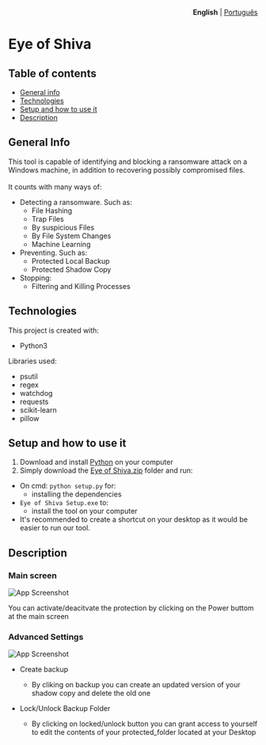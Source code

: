 <p align="right"><strong>English</strong> | <a href="https://github.com/Grupo0b1t/eye-of-shiva/blob/main/READMEpt-br.md">Português</a></p>

# Eye of Shiva #

## Table of contents

* [General info](#general-info)
* [Technologies](#technologies)
* [Setup and how to use it](#Setup-and-how-to-use-it)
* [Description](#description)

## General Info

This tool is capable of identifying and blocking a ransomware attack on a Windows machine, in addition to recovering possibly compromised files.\
\
It counts with many ways of:
* Detecting a ransomware. Such as: 
    - File Hashing
    - Trap Files
    - By suspicious Files
    - By File System Changes
    - Machine Learning
* Preventing. Such as:
    - Protected Local Backup
    - Protected Shadow Copy
* Stopping:
    - Filtering and Killing Processes

## Technologies

This project is created with:
* Python3

Libraries used:
* psutil
* regex
* watchdog
* requests
* scikit-learn
* pillow

## Setup and how to use it

1. Download and install [Python](https://www.python.org/downloads/) on your computer
2. Simply download the [Eye of Shiva.zip](https://github.com/Grupo0b1t/eye-of-shiva/blob/main/Eye%20of%20Shiva/Eye%20of%20Shiva.rar) folder and run:
* On cmd: `python setup.py` for:
    - installing the dependencies
* `Eye of Shiva Setup.exe` to:
    - install the tool on your computer
* It's recommended to create a shortcut on your desktop as it would be easier to run our tool.


## Description

### Main screen

![App Screenshot](https://cdn.discordapp.com/attachments/669945882162233358/1025149527356874752/unknown.png)

You can activate/deacitvate the protection by clicking on the Power buttom at the main screen

### Advanced Settings

![App Screenshot](https://cdn.discordapp.com/attachments/669945882162233358/1025149565202092052/unknown.png)

* Create backup
    - By cliking on backup you can create an updated version of your shadow copy and delete the old one
    
* Lock/Unlock Backup Folder
    - By clicking on locked/unlock button you can grant access to yourself to edit the contents of your protected_folder located at your Desktop

